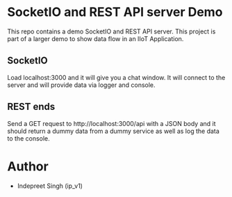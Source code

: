 # SocketIO and REST API server Demo

This repo contains a demo SocketIO and REST API server. This project is part of a larger demo to show data flow in an IIoT Application.

## SocketIO

Load localhost:3000 and it will give you a chat window. It will connect to the server and will provide data via logger and console.

## REST ends

Send a GET request to http://localhost:3000/api with a JSON body and it should return a dummy data from a dummy service as well as log the data to the console.

# Author

- Indepreet Singh (ip_v1)
